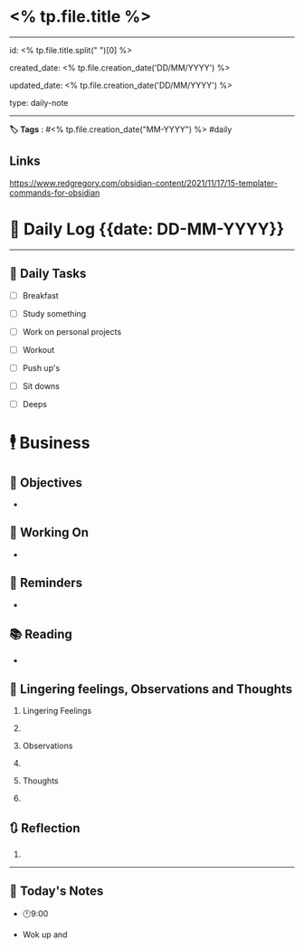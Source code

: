 
#  <% tp.file.title %>


---
id: <% tp.file.title.split(" ")[0] %>

created_date: <% tp.file.creation_date('DD/MM/YYYY') %>

updated_date: <% tp.file.creation_date('DD/MM/YYYY') %>

type: daily-note

---


**🏷️ Tags** : #<% tp.file.creation_date("MM-YYYY") %> #daily



## Links
https://www.redgregory.com/obsidian-content/2021/11/17/15-templater-commands-for-obsidian



# 📅 Daily Log {{date: DD-MM-YYYY}}

---

## 🔷 Daily Tasks

- [ ] Breakfast

- [ ] Study something

- [ ] Work on personal projects

- [ ] Workout

- [ ] Push up's

- [ ] Sit downs

- [ ] Deeps

# 🕴 Business

## 🎯 Objectives

-

## 🚀 Working On

-

## 📕 Reminders

-

## 📚 Reading

-

## 💬 Lingering feelings, Observations and Thoughts

1. Lingering Feelings

1.

2. Observations

1.

3. Thoughts

1.

## 🔃 Reflection

1.

---

## 📅 Today's Notes

- 🕛9:00

- Wok up and